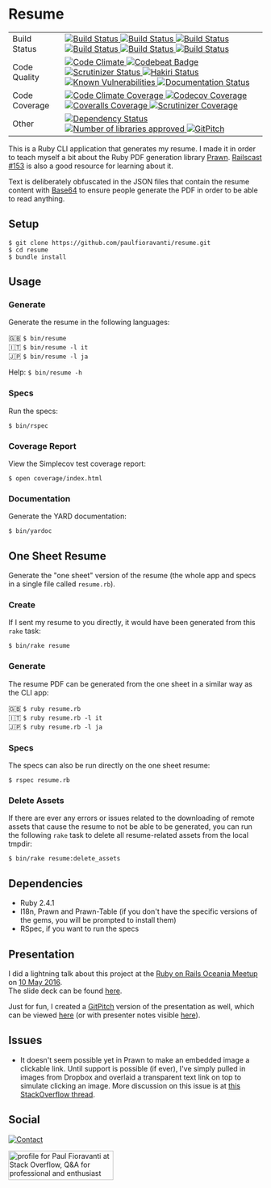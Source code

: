 # Resume

<table>
  <tr>
    <td>
      Build Status
    </td>
    <td>
      <a href="https://travis-ci.org/paulfioravanti/resume">
        <img src="https://travis-ci.org/paulfioravanti/resume.svg?branch=master" alt="Build Status" />
      </a>
      <a href="https://ci.appveyor.com/project/paulfioravanti/resume">
        <img src="https://ci.appveyor.com/api/projects/status/5v5426as3y3o9f6e/branch/master?svg=true" alt="Build Status" />
      </a>
      <a href="https://semaphoreci.com/paulfioravanti/resume">
        <img src="https://semaphoreci.com/api/v1/paulfioravanti/resume/branches/master/shields_badge.svg" alt="Build Status" />
      </a>
      <a href="https://circleci.com/gh/paulfioravanti/resume">
        <img src="https://circleci.com/gh/paulfioravanti/resume/tree/master.svg?style=shield" alt="Build Status" />
      </a>
      <a href="https://app.codeship.com/projects/50157">
        <img src="https://codeship.com/projects/db246630-58c8-0132-9e3b-069770f0649f/status?branch=master" alt="Build Status" />
      </a>
      <a href="https://scrutinizer-ci.com/g/paulfioravanti/resume">
        <img src="https://scrutinizer-ci.com/g/paulfioravanti/resume/badges/build.png?b=master" alt="Build Status" />
      </a>
    </td>
  </tr>
  <tr>
    <td>
      Code Quality
    </td>
    <td>
      <a href="https://codeclimate.com/github/paulfioravanti/resume">
        <img src="https://codeclimate.com/github/paulfioravanti/resume/badges/gpa.svg" alt="Code Climate" />
      </a>
      <a href="https://codebeat.co/projects/github-com-paulfioravanti-resume">
        <img src="https://codebeat.co/badges/177b8978-ac33-4ec7-9534-765df49a0ef5" alt="Codebeat Badge" />
      </a>
      <a href="https://scrutinizer-ci.com/g/paulfioravanti/resume">
        <img src="https://scrutinizer-ci.com/g/paulfioravanti/resume/badges/quality-score.png?b=master" alt="Scrutinizer Status" />
      </a>
      <a href="https://hakiri.io/github/paulfioravanti/resume/master">
        <img src="https://hakiri.io/github/paulfioravanti/resume/master.svg" alt="Hakiri Status" />
      </a>
      <a href="https://snyk.io/test/github/paulfioravanti/resume">
        <img src="https://snyk.io/test/github/paulfioravanti/resume/badge.svg" alt="Known Vulnerabilities" data-canonical-src="https://snyk.io/test/github/paulfioravanti/resume" style="max-width:100%;">
      </a>
      <a href="https://inch-ci.org/github/paulfioravanti/resume?branch=master">
        <img src="http://inch-ci.org/github/paulfioravanti/resume.svg?branch=master" alt="Documentation Status" />
      </a>
    </td>
  </tr>
  <tr>
    <td>
      Code Coverage
    </td>
    <td>
      <a href="https://codeclimate.com/github/paulfioravanti/resume">
        <img src="https://codeclimate.com/github/paulfioravanti/resume/badges/coverage.svg" alt="Code Climate Coverage" />
      </a>
      <a href="https://codecov.io/gh/paulfioravanti/resume">
        <img src="https://codecov.io/gh/paulfioravanti/resume/branch/master/graph/badge.svg" alt="Codecov Coverage" />
      </a>
      <a href="https://coveralls.io/github/paulfioravanti/resume?branch=master">
        <img src="https://coveralls.io/repos/github/paulfioravanti/resume/badge.svg?branch=master" alt="Coveralls Coverage" />
      </a>
      <a href="https://scrutinizer-ci.com/g/paulfioravanti/resume">
        <img src="https://scrutinizer-ci.com/g/paulfioravanti/resume/badges/coverage.png?b=master" alt="Scrutinizer Coverage" />
      </a>
    </td>
  </tr>
  <tr>
    <td>
      Other
    </td>
    <td>
      <a href="https://gemnasium.com/paulfioravanti/resume">
        <img src="https://gemnasium.com/paulfioravanti/resume.svg" alt="Dependency Status">
      </a>
      <a href="https://git.legal/projects/3664">
        <img src="https://git.legal/projects/3664/badge.svg?key=c393d7902601db754c83" alt="Number of libraries approved">
      </a>
      <a href="https://gitpitch.com/paulfioravanti/resume">
        <img src="https://gitpitch.com/assets/badge.svg" alt="GitPitch">
      </a>
    </td>
  </tr>
</table>

This is a Ruby CLI application that generates my resume.  I made it in order
to teach myself a bit about the Ruby PDF generation library
[Prawn](https://github.com/prawnpdf/prawn).
[Railscast #153](http://railscasts.com/episodes/153-pdfs-with-prawn-revised)
is also a good resource for learning about it.

Text is deliberately obfuscated in the JSON files that contain the resume content
with [Base64](http://ruby-doc.org/stdlib-2.3.0/libdoc/base64/rdoc/Base64.html)
to ensure people generate the PDF in order to be able to read anything.

## Setup

    $ git clone https://github.com/paulfioravanti/resume.git
    $ cd resume
    $ bundle install

## Usage

### Generate

Generate the resume in the following languages:

:uk: `$ bin/resume`<br />
:it: `$ bin/resume -l it`<br />
:jp: `$ bin/resume -l ja`

Help: `$ bin/resume -h`

### Specs

Run the specs:

    $ bin/rspec

### Coverage Report

View the Simplecov test coverage report:

    $ open coverage/index.html

### Documentation

Generate the YARD documentation:

    $ bin/yardoc

## One Sheet Resume

Generate the "one sheet" version of the resume (the whole app and specs in a
single file called `resume.rb`).<br />

### Create

If I sent my resume to you directly, it would have been generated from
this `rake` task:

    $ bin/rake resume

### Generate

The resume PDF can be generated from the one sheet in a similar way as the
CLI app:

:uk: `$ ruby resume.rb`<br />
:it: `$ ruby resume.rb -l it`<br />
:jp: `$ ruby resume.rb -l ja`

### Specs

The specs can also be run directly on the one sheet resume:

    $ rspec resume.rb

### Delete Assets

If there are ever any errors or issues related to the downloading of remote
assets that cause the resume to not be able to be generated, you can run the
following `rake` task to delete all resume-related assets from the local tmpdir:

    $ bin/rake resume:delete_assets

## Dependencies

- Ruby 2.4.1
- I18n, Prawn and Prawn-Table (if you don't have the specific
  versions of the gems, you will be prompted to install them)
- RSpec, if you want to run the specs

## Presentation

I did a lightning talk about this project at the
[Ruby on Rails Oceania Meetup](https://www.meetup.com/Ruby-On-Rails-Oceania-Sydney/)
on [10 May 2016](https://www.meetup.com/Ruby-On-Rails-Oceania-Sydney/events/228886775/).<br />
The slide deck can be found [here](https://speakerdeck.com/paulfioravanti/resume-as-code).

Just for fun, I created a [GitPitch](https://gitpitch.com/) version of the
presentation as well, which can be viewed
[here](https://gitpitch.com/paulfioravanti/resume) (or with presenter notes
visible [here](https://gitpitch.com/paulfioravanti/resume?n=true)).

## Issues

- It doesn't seem possible yet in Prawn to make an embedded image a clickable
  link.  Until support is possible (if ever), I've simply pulled in images from
  Dropbox and overlaid a transparent text link on top to simulate clicking an
  image.  More discussion on this issue is at
  [this StackOverflow thread](http://stackoverflow.com/q/8289031/567863).

## Social

[![Contact](https://img.shields.io/badge/contact-%40paulfioravanti-blue.svg)](https://twitter.com/paulfioravanti)

<a href="http://stackoverflow.com/users/567863/paul-fioravanti">
  <img src="http://stackoverflow.com/users/flair/567863.png" width="208" height="58" alt="profile for Paul Fioravanti at Stack Overflow, Q&amp;A for professional and enthusiast programmers" title="profile for Paul Fioravanti at Stack Overflow, Q&amp;A for professional and enthusiast programmers">
</a>
